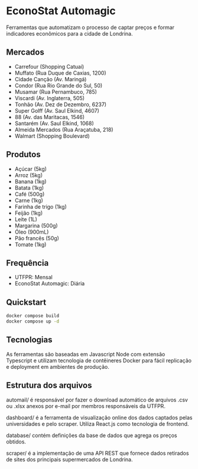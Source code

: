 # EconoStat Automagic

Ferramentas que automatizam o processo de captar preços e formar indicadores econômicos para a cidade de Londrina.

## Mercados

- Carrefour        (Shopping Catuaí)
- Muffato          (Rua Duque de Caxias, 1200)
- Cidade Canção    (Av. Maringá)
- Condor           (Rua Rio Grande do Sul, 50)
- Musamar          (Rua Pernambuco, 785)
- Viscardi         (Av. Inglaterra, 505)
- Tonhão           (Av. Dez de Dezembro, 6237)
- Super Golff      (Av. Saul Elkind, 4607)
- 88               (Av. das Maritacas, 1546)
- Santarém         (Av. Saul Elkind, 1068)
- Almeida Mercados (Rua Araçatuba, 218)
- Walmart          (Shopping Boulevard)

## Produtos

- Açúcar           (5kg)
- Arroz            (5kg)
- Banana           (1kg)
- Batata           (1kg)
- Café             (500g)
- Carne            (1kg)
- Farinha de trigo (1kg)
- Feijão           (1kg)
- Leite            (1L)
- Margarina        (500g)
- Óleo             (900mL)
- Pão francês      (50g)
- Tomate           (1kg)

## Frequência

- UTFPR:               Mensal
- EconoStat Automagic: Diária

## Quickstart

```sh
docker compose build
docker compose up -d
```

## Tecnologias

As ferramentas são baseadas em Javascript Node com extensão Typescript e utilizam tecnologia de contêineres Docker para fácil replicação e deployment em ambientes de produção.

## Estrutura dos arquivos

automail/ é responsável por fazer o download automático de arquivos .csv ou .xlsx anexos por e-mail por membros responsáveis da UTFPR.

dashboard/ é a ferramenta de visualização online dos dados captados pelas universidades e pelo scraper. Utiliza React.js como tecnologia de frontend.

database/ contém definições da base de dados que agrega os preços obtidos.

scraper/ é a implementação de uma API REST que fornece dados retirados de sites dos principais supermercados de Londrina.